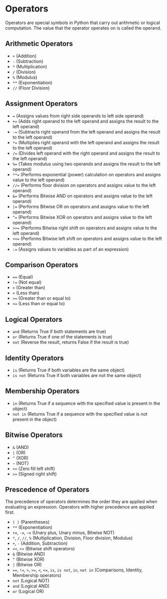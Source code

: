 # Operators

Operators are special symbols in Python that carry out arithmetic or logical computation. 
The value that the operator operates on is called the operand.

## Arithmetic Operators

- `+` (Addition)
- `-` (Subtraction)
- `*` (Multiplication)
- `/` (Division)
- `%` (Modulus)
- `**` (Exponentiation)
- `//` (Floor Division)

## Assignment Operators

- `=` (Assigns values from right side operands to left side operand)
- `+=` (Adds right operand to the left operand and assigns the result to the left operand)
- `-=` (Subtracts right operand from the left operand and assigns the result to the left operand)
- `*=` (Multiplies right operand with the left operand and assigns the result to the left operand)
- `/=` (Divides left operand with the right operand and assigns the result to the left operand)
- `%=` (Takes modulus using two operands and assigns the result to the left operand)
- `**=` (Performs exponential (power) calculation on operators and assigns value to the left operand)
- `//=` (Performs floor division on operators and assigns value to the left operand)
- `&=` (Performs Bitwise AND on operators and assigns value to the left operand)
- `|=` (Performs Bitwise OR on operators and assigns value to the left operand)
- `^=` (Performs Bitwise XOR on operators and assigns value to the left operand)
- `>>=` (Performs Bitwise right shift on operators and assigns value to the left operand)
- `<<=` (Performs Bitwise left shift on operators and assigns value to the left operand)
- `:=` (Assigns values to variables as part of an expression)

## Comparison Operators

- `==` (Equal)
- `!=` (Not equal)
- `>` (Greater than)
- `<` (Less than)
- `>=` (Greater than or equal to)
- `<=` (Less than or equal to)

## Logical Operators

- `and` (Returns True if both statements are true)
- `or` (Returns True if one of the statements is true)
- `not` (Reverse the result, returns False if the result is true)

## Identity Operators

- `is` (Returns True if both variables are the same object)
- `is not` (Returns True if both variables are not the same object)

## Membership Operators

- `in` (Returns True if a sequence with the specified value is present in the object)
- `not in` (Returns True if a sequence with the specified value is not present in the object)

## Bitwise Operators

- `&` (AND)
- `|` (OR)
- `^` (XOR)
- `~` (NOT)
- `<<` (Zero fill left shift)
- `>>` (Signed right shift)

## Prescedence of Operators

The precedence of operators determines the order they are applied when evaluating an expression. 
Operators with higher precedence are applied first.

- `( )` (Parentheses)
- `**` (Exponentiation)
- `+x`, `-x`, `~x` (Unary plus, Unary minus, Bitwise NOT)
- `*`, `/`, `//`, `%` (Multiplication, Division, Floor division, Modulus)
- `+`, `-` (Addition, Subtraction)
- `<<`, `>>` (Bitwise shift operators)
- `&` (Bitwise AND)
- `^` (Bitwise XOR)
- `|` (Bitwise OR)
- `==`, `!=`, `>`, `>=`, `<`, `<=`, `is`, `is not`, `in`, `not in` (Comparisons, Identity, Membership operators)
- `not` (Logical NOT)
- `and` (Logical AND)
- `or` (Logical OR)
